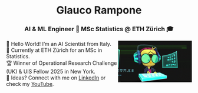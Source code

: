 <h1 align="center">Glauco Rampone</h1>
<h3 align="center">AI & ML Engineer 🤖 MSc Statistics @ ETH Zürich 🎓</h3>
<img align="right" src="hackerman.gif" width="200"/>

<ul style="list-style-type: none; margin: 0; padding: 0;">
      <li>🧠 Hello World! I’m an AI Scientist from Italy.</li>
      <li>🚀 Currently at ETH Zürich for an MSc in Statistics.</li>
      <li>🏆 Winner of Operational Research Challenge (UK) & UIS Fellow 2025 in New York.</li>
      <li>💭 Ideas? Connect with me on <a href="https://www.linkedin.com/in/glaucorampone" target="_blank">LinkedIn</a> or check my <a href="https://www.youtube.com/@glaucorampone" target="_blank">YouTube</a>.</li>
</ul>
